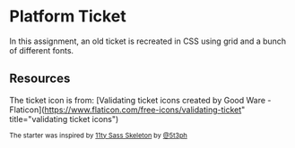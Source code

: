 # Platform Ticket

In this assignment, an old ticket is recreated in CSS using grid and a bunch of different fonts.

## Resources

The ticket icon is from: [Validating ticket icons created by Good Ware - Flaticon](https://www.flaticon.com/free-icons/validating-ticket" title="validating ticket icons")

<small>The starter was inspired by [11ty Sass Skeleton](https://github.com/5t3ph/11ty-sass-skeleton) by [@5t3ph](https://twitter.com/5t3ph)</small>